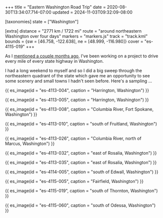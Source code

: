 +++
title = "Eastern Washington Road Trip"
date = 2020-08-30T13:34:07.714-07:00
updated = 2024-11-03T09:32:09-08:00

[taxonomies]
state = ["Washington"]

[extra]
distance = "2771 km / 1722 mi"
route = "around northeastern Washington over four days"
markers = "markers.js"
track = "track.kml"
bounds = {sw = [46.758, -122.638], ne = [48.999, -116.980]}
cover = "es-4115-019"
+++

As I [mentioned a couple months ago](../06-28-eastern-washington-road-trip), I've been working on a project to drive every mile of every state highway in Washington.

<!-- more -->

I had a long weekend to myself and so I did a big sweep through the northeastern quadrant of the state which gave me an opportunity to see some scenery and small towns I hadn't seen before. Here's a sampling ...

{{ es_image(id = "es-4113-004", caption = "Harrington, Washington") }}

{{ es_image(id = "es-4113-005", caption = "Harrington, Washington") }}

{{ es_image(id = "es-4113-008", caption = "Columbia River, Fort Spokane, Washington") }}

{{ es_image(id = "es-4113-010", caption = "south of Fruitland, Washington") }}

{{ es_image(id = "es-4113-026", caption = "Columbia River, north of Marcus, Washington") }}

{{ es_image(id = "es-4113-032", caption = "east of Rosalia, Washington") }}

{{ es_image(id = "es-4113-035", caption = "east of Rosalia, Washington") }}

{{ es_image(id = "es-4114-005", caption = "south of Edwall, Washington") }}

{{ es_image(id = "es-4115-005", caption = "Fairfield, Washington") }}

{{ es_image(id = "es-4115-019", caption = "south of Thornton, Washington") }}

{{ es_image(id = "es-4115-060", caption = "south of Odessa, Washington") }}
